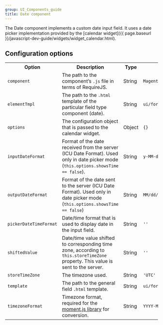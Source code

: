 ```yaml
---
group: UI_Components_guide
title: Date component
---
```


The Date component implements a custom date input field. It uses a date picker implementation provided by the [calendar widget]({{ page.baseurl }}/javascript-dev-guide/widgets/widget_calendar.html).

## Configuration options

<table>
  <tr>
    <th>Option </th>
    <th>Description</th>
    <th>Type</th>
    <th>Default</th>
  </tr>
  <tr>
    <td><code>component</code></td>
    <td>The path to the component’s <code>.js</code> file in terms of RequireJS.</td>
    <td>String</td>
    <td><code>Magento_Ui/js/form/element/date</code></td>
  </tr>
  <tr>
    <td><code>elementTmpl</code></td>
    <td>The path to the <code>.html</code> template of the particular field type component (date).</td>
    <td>String</td>
    <td><code>ui/form/element/date</code></td>
  </tr>
  <tr>
    <td><code>options</code></td>
    <td>The configuration object that is passed to the calendar widget.</td>
    <td>Object</td>
    <td><code>{}</code></td>
  </tr>
  <tr>
    <td><code>inputDateFormat</code></td>
    <td>Format of the date received from the server (ICU Date Format). Used only in date picker mode (<code>this.options.showsTime == false</code>).</td>
    <td>String</td>
    <td><code>y-MM-dd</code></td>
  </tr>
  <tr>
    <td><code>outputDateFormat</code></td>
    <td>Format of the date sent to the server (ICU Date Format). Used only in date picker mode (<code>this.options.showsTime == false</code>)</td>
    <td>String</td>
    <td><code>MM/dd/y</code></td>
  </tr>
  <tr>
    <td><code>pickerDateTimeFormat</code></td>
    <td>Date/time format that is used to display date in the input field.</td>
    <td>String</td>
    <td><code>''</code></td>
  </tr>
  <tr>
    <td><code>shiftedValue</code></td>
    <td>Date/time value shifted to corresponding time zone, according to <code>this.storeTimeZone</code> property. This value is sent to the server.</td>
    <td>String</td>
    <td><code>''</code></td>
  </tr>
  <tr>
    <td><code>storeTimeZone</code></td>
    <td>The timezone used.</td>
    <td>String</td>
    <td><code>'UTC'</code></td>
  </tr>
  <tr>
    <td><code>template</code></td>
    <td>The path to the general field <code>.html</code> template.</td>
    <td>String</td>
    <td><code>ui/form/field</code></td>
  </tr>
  <tr>
    <td><code>timezoneFormat</code></td>
    <td>Timezone format, required for the <a href="https://momentjs.com/">moment.js library</a> for conversion.</td>
    <td>String</td>
    <td><code>YYYY-MM-DD HH:mm</code></td>
  </tr>
</table>
